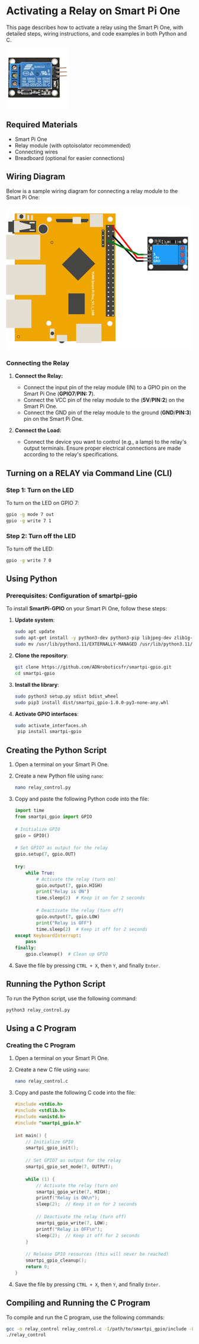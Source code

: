 # Activating a Relay on Smart Pi One

This page describes how to activate a relay using the Smart Pi One, with detailed steps, wiring instructions, and code examples in both Python and C.

![RELAY 5V](../../../img/SmartPi/Sensors&Modules/SmartPi_Relay_Control/SmartPi_Relay_Control_1.png)


## Required Materials

- Smart Pi One
- Relay module (with optoisolator recommended)
- Connecting wires
- Breadboard (optional for easier connections)

## Wiring Diagram

Below is a sample wiring diagram for connecting a relay module to the Smart Pi One:

<img src="../../../img/SmartPi/Sensors&Modules/SmartPi_Relay_Control/SmartPi_Relay_Control_2.png" width="520" alt="Relay Wiring Diagram">

### Connecting the Relay

1. **Connect the Relay:**
   - Connect the input pin of the relay module (IN) to a GPIO pin on the Smart Pi One (**GPIO7**/**PIN: 7**).
   - Connect the VCC pin of the relay module to the (**5V**/**PIN:2**) on the Smart Pi One.
   - Connect the GND pin of the relay module to the ground (**GND**/**PIN:3**) pin on the Smart Pi One.

2. **Connect the Load:**
   - Connect the device you want to control (e.g., a lamp) to the relay's output terminals. Ensure proper electrical connections are made according to the relay's specifications.

## Turning on a RELAY via Command Line (CLI)

### Step 1: Turn on the LED

To turn on the LED on GPIO 7:

```bash
gpio -g mode 7 out
gpio -g write 7 1
```

### Step 2: Turn off the LED

To turn off the LED:

```bash
gpio -g write 7 0
```

## Using Python

### Prerequisites: Configuration of smartpi-gpio

To install **SmartPi-GPIO** on your Smart Pi One, follow these steps:

1. **Update system**:
   ```bash
   sudo apt update 
   sudo apt-get install -y python3-dev python3-pip libjpeg-dev zlib1g-dev libtiff-dev
   sudo mv /usr/lib/python3.11/EXTERNALLY-MANAGED /usr/lib/python3.11/EXTERNALLY-MANAGED.old

2. **Clone the repository**:
   ```bash
   git clone https://github.com/ADNroboticsfr/smartpi-gpio.git
   cd smartpi-gpio

3. **Install the library**:
   ```bash
   sudo python3 setup.py sdist bdist_wheel
   sudo pip3 install dist/smartpi_gpio-1.0.0-py3-none-any.whl


4. **Activate GPIO interfaces**:
   ```bash
   sudo activate_interfaces.sh
    pip install smartpi-gpio
    ```

## Creating the Python Script

1. Open a terminal on your Smart Pi One.
2. Create a new Python file using `nano`:

   ```bash
   nano relay_control.py
   ```

3. Copy and paste the following Python code into the file:

   ```python
   import time
   from smartpi_gpio import GPIO

   # Initialize GPIO
   gpio = GPIO()

   # Set GPIO7 as output for the relay
   gpio.setup(7, gpio.OUT)

   try:
       while True:
           # Activate the relay (turn on)
           gpio.output(7, gpio.HIGH)
           print("Relay is ON")
           time.sleep(2)  # Keep it on for 2 seconds
           
           # Deactivate the relay (turn off)
           gpio.output(7, gpio.LOW)
           print("Relay is OFF")
           time.sleep(2)  # Keep it off for 2 seconds
   except KeyboardInterrupt:
       pass
   finally:
       gpio.cleanup()  # Clean up GPIO
   ```

4. Save the file by pressing `CTRL + X`, then `Y`, and finally `Enter`.

## Running the Python Script

To run the Python script, use the following command:

```bash
python3 relay_control.py
```

## Using a C Program

### Creating the C Program

1. Open a terminal on your Smart Pi One.
2. Create a new C file using `nano`:

   ```bash
   nano relay_control.c
   ```

3. Copy and paste the following C code into the file:

   ```c
   #include <stdio.h>
   #include <stdlib.h>
   #include <unistd.h>
   #include "smartpi_gpio.h"

   int main() {
       // Initialize GPIO
       smartpi_gpio_init();
       
       // Set GPIO7 as output for the relay
       smartpi_gpio_set_mode(7, OUTPUT);
       
       while (1) {
           // Activate the relay (turn on)
           smartpi_gpio_write(7, HIGH);
           printf("Relay is ON\n");
           sleep(2);  // Keep it on for 2 seconds
           
           // Deactivate the relay (turn off)
           smartpi_gpio_write(7, LOW);
           printf("Relay is OFF\n");
           sleep(2);  // Keep it off for 2 seconds
       }

       // Release GPIO resources (this will never be reached)
       smartpi_gpio_cleanup();
       return 0;
   }
   ```

4. Save the file by pressing `CTRL + X`, then `Y`, and finally `Enter`.

## Compiling and Running the C Program

To compile and run the C program, use the following commands:

```bash
gcc -o relay_control relay_control.c -I/path/to/smartpi_gpio/include -L/path/to/smartpi_gpio/lib -lsmartpi_gpio
./relay_control
```
